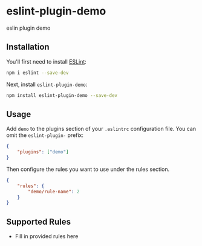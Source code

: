 # eslint-plugin-demo

eslin plugin demo

## Installation

You'll first need to install [ESLint](https://eslint.org/):

```sh
npm i eslint --save-dev
```

Next, install `eslint-plugin-demo`:

```sh
npm install eslint-plugin-demo --save-dev
```

## Usage

Add `demo` to the plugins section of your `.eslintrc` configuration file. You can omit the `eslint-plugin-` prefix:

```json
{
    "plugins": ["demo"]
}
```

Then configure the rules you want to use under the rules section.

```json
{
    "rules": {
        "demo/rule-name": 2
    }
}
```

## Supported Rules

-   Fill in provided rules here

